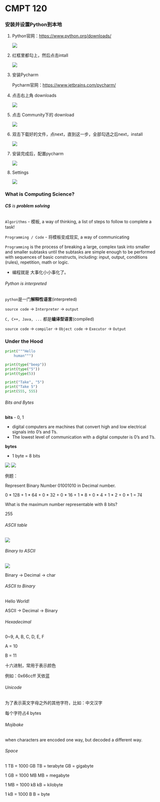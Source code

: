 # CMPT 120

### 安装并设置Python到本地

1. Python官网：https://www.python.org/downloads/ 

   <img src="img/0.png" />

2. 红框里都勾上，然后点击intall

   <img src="img/1.png" />

3. 安装Pycharm

   Pycharm官网：https://www.jetbrains.com/pycharm/

4. 点击右上角 downloads

   <img src="img/2.png" />

5. 点击 Community下的 download

   <img src="img/3.png" />

6. 双击下载好的文件，点next，直到这一步，全部勾选之后next，install

   <img src="img/4.png" />

7. 安装完成后，配置pycharm

   <img src="img/9.png" />

8. Settings

   <img src="img/10.png" />

### What is Computing Science?

###### **CS** is **problem solving**

`Algorithms` - 模板, a way of thinking, a list of steps to follow to complete a task!

`Programming / Code` - 将模板变成现实, a way of communicating

`Programming` is the process of breaking a large, complex task into smaller and smaller subtasks until the subtasks are simple enough to be performed with sequences of basic constructs, including: input, output, conditions (rules), repetition, math or logic. 

* 编程就是 大事化小小事化了。



###### Python is interpreted

`python`是一门**解释性语言**(interpreted)

`source code` -> `Interpreter` -> `output`

`C, C++, Java, ...` 都是**编译型语言**(compiled)

`source code` -> `compiler` -> `Object code` -> `Executor` -> `Output`



### Under the Hood

```python
print("""Hello
	human""")

print(type("beep"))
print(type("5"))
print(type(5))

print("Take", "5")
print("Take 5")
print(555, 555)
```



###### Bits and Bytes

**bits** - 0, 1

* digital computers are machines that convert high and low electrical signals into 0’s and 1’s.
* The lowest level of communication with a digital computer is 0’s and 1’s.

**bytes** 

* 1 byte = 8 bits

<img src="img/5.png" />

<img src="img/6.png" />

例题：

Represent Binary Number 01001010 in Decimal number.

0 * 128 + 1 * 64 + 0 * 32 + 0 * 16 + 1 * 8 + 0 * 4 + 1 * 2 + 0 * 1 = 74

What is the maximum number representable with 8 bits?

255

###### ASCII table

<img src="img/7.png" />

###### Binary to ASCII

<img src="img/8.png" />

Binary -> Decimal -> char



###### ASCII to Binary

Hello World!

ASCII -> Decimal -> Binary

###### Hexadecimal 

0~9, A, B, C, D, E, F

A = 10

B = 11

十六进制，常用于表示颜色

例如：0x66ccff 天依蓝



###### Unicode

为了表示英文字母之外的其他字符，比如：中文汉字

每个字符占4 bytes

###### Mojibake

when characters are encoded one way, but decoded a different way.



###### Space

1 TB = 1000 GB				TB = terabyte	GB = gigabyte

1 GB = 1000 MB				MB = megabyte

1 MB = 1000 kB				kB = kilobyte

1 kB = 1000 B					B = byte

